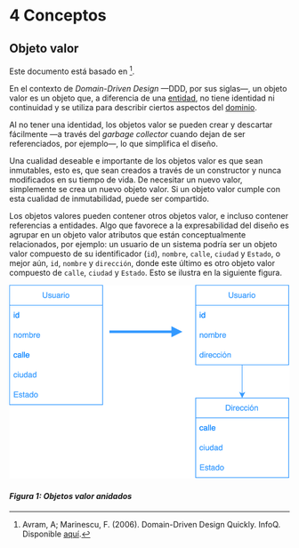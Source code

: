 # 4 Conceptos

## Objeto valor

Este documento está basado en [^1].

[^1]: Avram, A; Marinescu, F. (2006). Domain-Driven Design Quickly. InfoQ. Disponible
    [aquí](https://www.infoq.com/minibooks/domain-driven-design-quickly/).

En el contexto de *Domain-Driven Design* —DDD, por sus siglas—, un objeto valor
es un objeto que, a diferencia de una [entidad](./4_Entidad.md), no tiene
identidad ni continuidad y se utiliza para describir ciertos aspectos del
[dominio](./4_Dominio.md).

Al no tener una identidad, los objetos valor se pueden crear y descartar
fácilmente —a través del *garbage collector* cuando dejan de ser referenciados,
por ejemplo—, lo que simplifica el diseño.

Una cualidad deseable e importante de los objetos valor es que sean inmutables,
esto es, que sean creados a través de un constructor y nunca modificados en su
tiempo de vida. De necesitar un nuevo valor, simplemente se crea un nuevo objeto
valor. Si un objeto valor cumple con esta cualidad de inmutabilidad,
puede ser compartido.

Los objetos valores pueden contener otros objetos valor, e incluso contener
referencias a entidades. Algo que favorece a la expresabilidad del diseño es
agrupar en un objeto valor atributos que están conceptualmente relacionados, por
ejemplo: un usuario de un sistema podría ser un objeto valor compuesto de su
identificador (`id`), `nombre`, `calle`, `ciudad` y `Estado`, o mejor aún, `id`,
`nombre` y `dirección`, donde este último es otro objeto valor compuesto de
`calle`, `ciudad` y `Estado`. Esto se ilustra en la siguiente figura.

![Objetos valor anidados](../diagrams/Value_Object.svg)

#### *Figura 1: Objetos valor anidados*
